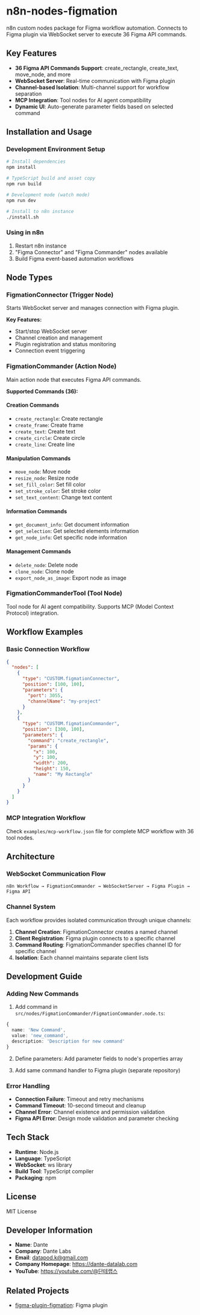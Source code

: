 # n8n-nodes-figmation

n8n custom nodes package for Figma workflow automation. Connects to Figma plugin via WebSocket server to execute 36 Figma API commands.

## Key Features

- **36 Figma API Commands Support**: create_rectangle, create_text, move_node, and more
- **WebSocket Server**: Real-time communication with Figma plugin
- **Channel-based Isolation**: Multi-channel support for workflow separation
- **MCP Integration**: Tool nodes for AI agent compatibility
- **Dynamic UI**: Auto-generate parameter fields based on selected command

## Installation and Usage

### Development Environment Setup

```bash
# Install dependencies
npm install

# TypeScript build and asset copy
npm run build

# Development mode (watch mode)
npm run dev

# Install to n8n instance
./install.sh
```

### Using in n8n

1. Restart n8n instance
2. "Figma Connector" and "Figma Commander" nodes available
3. Build Figma event-based automation workflows

## Node Types

### FigmationConnector (Trigger Node)

Starts WebSocket server and manages connection with Figma plugin.

**Key Features:**
- Start/stop WebSocket server
- Channel creation and management
- Plugin registration and status monitoring
- Connection event triggering

### FigmationCommander (Action Node)

Main action node that executes Figma API commands.

**Supported Commands (36):**

#### Creation Commands
- `create_rectangle`: Create rectangle
- `create_frame`: Create frame
- `create_text`: Create text
- `create_circle`: Create circle
- `create_line`: Create line

#### Manipulation Commands
- `move_node`: Move node
- `resize_node`: Resize node
- `set_fill_color`: Set fill color
- `set_stroke_color`: Set stroke color
- `set_text_content`: Change text content

#### Information Commands
- `get_document_info`: Get document information
- `get_selection`: Get selected elements information
- `get_node_info`: Get specific node information

#### Management Commands
- `delete_node`: Delete node
- `clone_node`: Clone node
- `export_node_as_image`: Export node as image

### FigmationCommanderTool (Tool Node)

Tool node for AI agent compatibility. Supports MCP (Model Context Protocol) integration.

## Workflow Examples

### Basic Connection Workflow

```json
{
  "nodes": [
    {
      "type": "CUSTOM.figmationConnector",
      "position": [100, 100],
      "parameters": {
        "port": 3055,
        "channelName": "my-project"
      }
    },
    {
      "type": "CUSTOM.figmationCommander",
      "position": [300, 100],
      "parameters": {
        "command": "create_rectangle",
        "params": {
          "x": 100,
          "y": 100,
          "width": 200,
          "height": 150,
          "name": "My Rectangle"
        }
      }
    }
  ]
}
```

### MCP Integration Workflow

Check `examples/mcp-workflow.json` file for complete MCP workflow with 36 tool nodes.

## Architecture

### WebSocket Communication Flow

```
n8n Workflow → FigmationCommander → WebSocketServer → Figma Plugin → Figma API
```

### Channel System

Each workflow provides isolated communication through unique channels:

1. **Channel Creation**: FigmationConnector creates a named channel
2. **Client Registration**: Figma plugin connects to a specific channel
3. **Command Routing**: FigmationCommander specifies channel ID for specific channel
4. **Isolation**: Each channel maintains separate client lists

## Development Guide

### Adding New Commands

1. Add command in `src/nodes/FigmationCommander/FigmationCommander.node.ts`:
```typescript
{
  name: 'New Command',
  value: 'new_command',
  description: 'Description for new command'
}
```

2. Define parameters: Add parameter fields to node's properties array

3. Add same command handler to Figma plugin (separate repository)

### Error Handling

- **Connection Failure**: Timeout and retry mechanisms
- **Command Timeout**: 10-second timeout and cleanup
- **Channel Error**: Channel existence and permission validation
- **Figma API Error**: Design mode validation and parameter checking

## Tech Stack

- **Runtime**: Node.js
- **Language**: TypeScript
- **WebSocket**: ws library
- **Build Tool**: TypeScript compiler
- **Packaging**: npm

## License

MIT License

## Developer Information

- **Name**: Dante
- **Company**: Dante Labs
- **Email**: datapod.k@gmail.com
- **Company Homepage**: https://dante-datalab.com
- **YouTube**: https://youtube.com/@단테랩스

## Related Projects

- [figma-plugin-figmation](https://github.com/dandacompany/figma-plugin-figmation): Figma plugin 